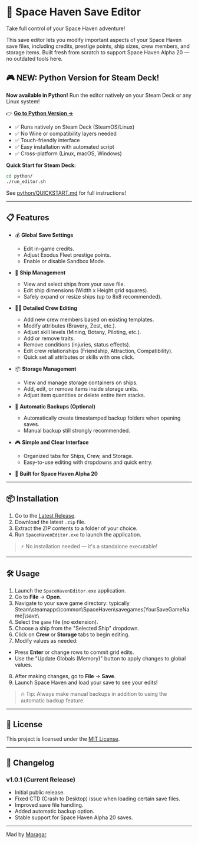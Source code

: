 # 🚀 Space Haven Save Editor

Take full control of your Space Haven adventure!

This save editor lets you modify important aspects of your Space Haven save files, including credits, prestige points, ship sizes, crew members, and storage items. Built fresh from scratch to support Space Haven Alpha 20 — no outdated tools here.

## 🎮 NEW: Python Version for Steam Deck!

**Now available in Python!** Run the editor natively on your Steam Deck or any Linux system!

👉 **[Go to Python Version →](python/)**

- ✅ Runs natively on Steam Deck (SteamOS/Linux)
- ✅ No Wine or compatibility layers needed
- ✅ Touch-friendly interface
- ✅ Easy installation with automated script
- ✅ Cross-platform (Linux, macOS, Windows)

**Quick Start for Steam Deck:**
```bash
cd python/
./run_editor.sh
```

See [python/QUICKSTART.md](python/QUICKSTART.md) for full instructions!

---

## 📋 Features

- 💰 **Global Save Settings**
  - Edit in-game credits.
  - Adjust Exodus Fleet prestige points.
  - Enable or disable Sandbox Mode.

- 🚀 **Ship Management**
  - View and select ships from your save file.
  - Edit ship dimensions (Width x Height grid squares).
  - Safely expand or resize ships (up to 8x8 recommended).

- 👨‍🚀 **Detailed Crew Editing**
  - Add new crew members based on existing templates.
  - Modify attributes (Bravery, Zest, etc.).
  - Adjust skill levels (Mining, Botany, Piloting, etc.).
  - Add or remove traits.
  - Remove conditions (injuries, status effects).
  - Edit crew relationships (Friendship, Attraction, Compatibility).
  - Quick set all attributes or skills with one click.

- 📦 **Storage Management**
  - View and manage storage containers on ships.
  - Add, edit, or remove items inside storage units.
  - Adjust item quantities or delete entire item stacks.

- 💾 **Automatic Backups (Optional)**
  - Automatically create timestamped backup folders when opening saves.
  - Manual backup still strongly recommended.

- 🎮 **Simple and Clear Interface**
  - Organized tabs for Ships, Crew, and Storage.
  - Easy-to-use editing with dropdowns and quick entry.

- 🔧 **Built for Space Haven Alpha 20**
---

## 📦 Installation

1. Go to the [Latest Release](https://github.com/moragar360/Space-Haven-Save-Game-Editor/releases/latest).
2. Download the latest `.zip` file.
3. Extract the ZIP contents to a folder of your choice.
4. Run `SpaceHavenEditor.exe` to launch the application.

> ⚡ No installation needed — it's a standalone executable!

---

## 🛠️ Usage

1. Launch the `SpaceHavenEditor.exe` application.
2. Go to **File** -> **Open**.
3. Navigate to your save game directory: typically Steam\steamapps\common\SpaceHaven\savegames[YourSaveGameName]\save\
4. Select the `game` file (no extension).
5. Choose a ship from the "Selected Ship" dropdown.
6. Click on **Crew** or **Storage** tabs to begin editing.
7. Modify values as needed:
- Press **Enter** or change rows to commit grid edits.
- Use the "Update Globals (Memory)" button to apply changes to global values.
8. After making changes, go to **File** -> **Save**.
9. Launch Space Haven and load your save to see your edits!

> 🔥 Tip: Always make manual backups in addition to using the automatic backup feature.

---

## 📜 License

This project is licensed under the [MIT License](LICENSE).

---

## 🧩 Changelog

### v1.0.1 (Current Release)
- Initial public release.
- Fixed CTD (Crash to Desktop) issue when loading certain save files.
- Improved save file handling.
- Added automatic backup option.
- Stable support for Space Haven Alpha 20 saves.

---

Mad by [Moragar](https://github.com/moragar360)